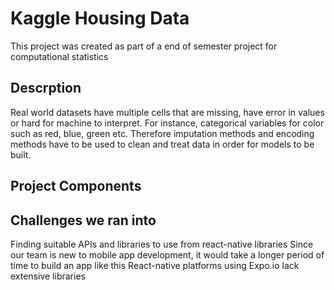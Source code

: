 # Kaggle Housing Data

This project was created as part of a end of semester project for computational statistics

## Descrption
Real world datasets have multiple cells that are missing, have error in values or hard for machine to interpret. For instance, categorical variables for color such as red, blue, green etc. Therefore imputation methods and encoding methods have to be used to clean and treat data in order for models to be built.

## Project Components


## Challenges we ran into
Finding suitable APIs and libraries to use from react-native libraries Since our team is new to mobile app development, it would take a longer period of time to build an app like this React-native platforms using Expo.io lack extensive libraries
